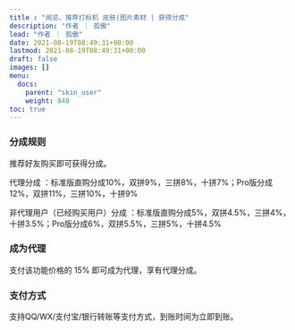 ```yaml
---
title : "阅览、推荐打标机 皮肤|图片素材 | 获得分成"
description: "作者 ｜ 孤傲"
lead: "作者 ｜ 孤傲"
date: 2021-08-19T08:49:31+00:00
lastmod: 2021-08-19T08:49:31+00:00
draft: false 
images: []
menu:
  docs:
    parent: "skin_user"
    weight: 840
toc: true
---
```


### 分成规则

推荐好友购买即可获得分成。

代理分成 ：标准版直购分成10%，双拼9%，三拼8%，十拼7%；Pro版分成12%，双拼11%，三拼10%，十拼9%

非代理用户（已经购买用户）分成 ：标准版直购分成5%，双拼4.5%，三拼4%，十拼3.5%；Pro版分成6%，双拼5.5%，三拼5%，十拼4.5%

### 成为代理

支付该功能价格的 15% 即可成为代理，享有代理分成。

### 支付方式

支持QQ/WX/支付宝/银行转账等支付方式，到账时间为立即到账。
